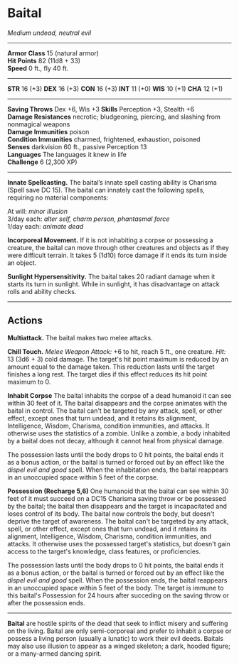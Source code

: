 # Baital

_Medium undead, neutral evil_

---

**Armor Class** 15 (natural armor)  
**Hit Points** 82 (11d8 + 33)  
**Speed** 0 ft., fly 40 ft.  

---

**STR** 16 (+3) **DEX** 16 (+3) **CON** 16 (+3) **INT** 11 (+0) **WIS** 10 (+1) **CHA** 12 (+1)

---

**Saving Throws** Dex +6, Wis +3
**Skills** Perception +3, Stealth +6  
**Damage Resistances** necrotic; bludgeoning, piercing, and slashing from nonmagical weapons  
**Damage Immunities** poison  
**Condition Immunities** charmed, frightened, exhaustion, poisoned  
**Senses** darkvision 60 ft., passive Perception 13  
**Languages** The languages it knew in life  
**Challenge** 6 (2,300 XP)  

---

**Innate Spellcasting.** The baital’s innate spell casting ability is Charisma (Spell save DC 15). The baital can innately cast the following spells, requiring no material components:

At will: _minor illusion_  
3/day each: _alter self, charm person, phantasmal force_  
1/day each: _animate dead_  


**Incorporeal Movement.** If it is not inhabiting a corpse or possessing a creature, the baital can move through other creatures and objects as if they were difficult terrain. It takes 5 (1d10) force damage if it ends its turn inside an object.

**Sunlight Hypersensitivity.** The baital takes 20 radiant damage when it starts its turn in sunlight. While in sunlight, it has disadvantage on attack rolls and ability checks.

---

## Actions

**Multiattack.** The baital makes two melee attacks.

**Chill Touch.** _Melee Weapon Attack:_ +6 to hit, reach 5 ft., one creature. _Hit:_ 13 (3d6 + 3) cold damage. The target's hit point maximum is reduced by an amount equal to the damage taken. This reduction lasts until the target finishes a long rest. The target dies if this effect reduces its hit point maximum to 0.

**Inhabit Corpse** The baital inhabits the corpse of a dead humanoid it can see within 30 feet of it. The baital disappears and the corpse animates with the baital in control. The baital can't be targeted by any attack, spell, or other effect, except ones that turn undead, and it retains its alignment, Intelligence, Wisdom, Charisma, condition immunities, and attacks. It otherwise uses the statistics of a zombie. Unlike a zombie, a body inhabited by a baital does not decay, although it cannot heal from physical damage.

The possession lasts until the body drops to 0 hit points, the baital ends it as a bonus action, or the baital is turned or forced out by an effect like the _dispel evil and good_ spell. When the inhabitation ends, the baital reappears in an unoccupied space within 5 feet of the corpse.  

**Possession (Recharge 5,6)** One humanoid that the baital can see within 30 feet of it must succeed on a DC15 Charisma saving throw or be possessed by the baital; the baital then disappears and the target is incapacitated and loses control of its body. The baital now controls the body, but doesn't deprive the target of awareness. The baital can't be targeted by any attack, spell, or other effect, except ones that turn undead, and it retains its alignment, Intelligence, Wisdom, Charisma, condition immunities, and attacks. It otherwise uses the possessed target's statistics, but doesn't gain access to the target's knowledge, class features, or proficiencies. 

The possession lasts until the body drops to 0 hit points, the baital ends it as a bonus action, or the baital is turned or forced out by an effect like the _dispel evil and good_ spell. When the possession ends, the baital reappears in an unoccupied space within 5 feet of the body. The target is immune to this baital's Possession for 24 hours after succeding on the saving throw or after the possession ends.

---

**Baital** are hostile spirits of the dead that seek to inflict misery and suffering on the living. Baital are only semi-corporeal and prefer to inhabit a corpse or possess a living person (usually a lunatic) to work their evil deeds. Baitals may also use illusion to appear as a winged skeleton; a dark, hooded figure; or a many-armed dancing spirit.